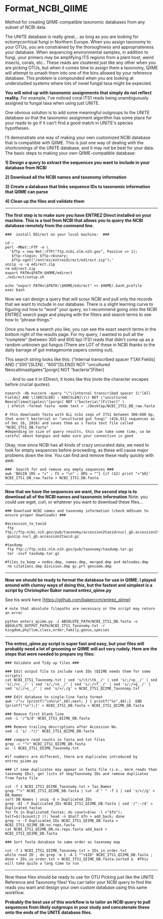 # Format_NCBI_QIIME
Method for creating QIIME-compatible taxonomic databases from any subset of NCBI data. 

The UNITE database is really great… as long as you are looking for ectomycorrhizal fungi in Northern Europe.
When you assign taxonomy to your OTUs, you are constrained by the thoroughness and appropriateness your database. When sequencing environmental samples, in addition to fungi, your primers may be amplifying ITS regions from a plant host, weird insects, corals, etc.. These reads are clustered just like any other when you are picking OTUs, but when it comes time to assign them a taxonomy, QIIME will attempt to smash them into one of the bins allowed by your reference database.  This problem is compounded when you are looking at understudied systems where lots of novel fungal taxa might be expected.

**You will wind up with taxonomic assignments that simply do not reflect reality.**
For example, I've noticed coral ITS1 reads being unambiguously assigned to fungal taxa when using just UNITE.

One obvious solution is to add some meaningful outgroups to the UNITE database so that the taxonomic assignment algorithm has some place for your reads to go if it can't find a good match in UNITE's species hypotheses.

I’ll demonstrate one way of making your own customized NCBI database that is compatible with QIIME.  This is just one way of dealing with the shortcomings of the UNITE database, and it may not be best for your data.
The basic steps to making your own QIIME-compatible database:

**1) Design a query to extract the sequences you want to include in your database from NCBI**

**2) Download all the NCBI names and taxonomy information**

**3) Create a database that links sequence IDs to taxonomic information that QIIME can parse**

**4) Clean up the files and validate them**

__________
**The first step is to make sure you have ENTREZ Direct installed on your machine.  This is a tool from NCBI that allows you to query the NCBI database remotely from the command line.**
```BASH{}
###  install EDirect on your local machine:  ###

cd ~
perl -MNet::FTP -e \
  '$ftp = new Net::FTP("ftp.ncbi.nlm.nih.gov", Passive => 1);
   $ftp->login; $ftp->binary;
   $ftp->get("/entrez/entrezdirect/edirect.zip");'
unzip -u -q edirect.zip
rm edirect.zip
export PATH=$PATH:$HOME/edirect
./edirect/setup.sh

echo "export PATH=\$PATH:\$HOME/edirect" >> $HOME/.bash_profile
exec bash
```


Now we can design a query that will scour NCBI and pull only the records that we want to include in our database.  There is a slight learning curve to figuring out how to “word” your query, so I recommend going onto the NCBI ENTREZ search page and playing with the filters and search terms to see how to “phrase things.” 

Once you have a search you like, you can see the exact search terms in the bottom right of the results page. For my query, I wanted to pull all the “complete” (between 300 and 600 bp) ITS1 reads that didn’t come up as a random unknown gut fungus (There are  LOT of these in NCBI thanks to the daily barrage of gut metagenome papers coming out).

This search string looks like this:
(“internal transcribed spacer 1″[All Fields] AND (“300″[SLEN] : “600”[SLEN])) NOT “uncultured Neocallimastigales”[porgn] NOT “bacteria”[Filter]

. . . And to use it in EDirect, it looks like this (note the character escapes before crucial quotes):

```BASH{}
esearch -db nuccore -query "\"\(internal transcribed spacer 1\"[All Fields] AND \(300[SLEN] : 600[SLEN]\)\) NOT \"uncultured Neocallimastigales\"[porgn] NOT \"bacteria\"[Filter]" \
 | efetch -format fasta -mode text > ./Desktop/NCBI_ITS1_DB_raw.fasta

# this downloads fasta with ALL ncbi seqs of ITS1 between 300:600 bp, that aren't bacterial or "uncultured gut fungi" (416,912 sequences as of Dec 16, 2016) and saves them as s fasta text file called "NCBI_ITS1_DB.fasta"
#depending on size of query results, this can take some time, so be careful about hangups and make sure your connection is good
```

Okay, now since NCBI has all kinds of crazy uncurated data, we need to look for empty sequences before proceeding, as these will cause major problems down the line.  You can find and remove these really quickly with awk:

```BASH{}
###  Search for and remove any empty sequences ###
awk 'BEGIN {RS = ">" ; FS = "\n" ; ORS = ""} {if ($2) print ">"$0}' NCBI_ITS1_DB_raw.fasta > NCBI_ITS1_DB.fasta
```
_____

**Now that we have the sequences we want, the second step is to download all of the NCBI names and taxonomic information**
Note: you could use wget, curl, or whatever you want to download these files...
```BASH{}
### Download NCBI names and taxonomy information (check md5sums to ensure proper downloads) ###

#accession_to_taxid
 ftp ftp://ftp.ncbi.nih.gov/pub/taxonomy/accession2taxid/nucl_gb.accession2taxid.gz
 gunzip nucl_gb.accession2taxid.gz

#taxdump
 ftp ftp://ftp.ncbi.nlm.nih.gov/pub/taxonomy/taxdump.tar.gz
 tar -zxvf taxdump.tar.gz

#files_to_keep = nodes.dmp, names.dmp, merged.dmp and delnodes.dmp
 rm citations.dmp division.dmp gc.prt gencode.dmp
 ```
 ______

**Now we should be ready to format the database for use in QIIME. I played around with clumsy ways of doing this, but the fastest and simplest is a script by Christopher Baker named entrez_qiime.py**

See his work here [https://github.com/bakerccm/entrez_qiime]

```BASH{}
# note that absolute filepaths are necessary or the script may return an error

python enterz_qiime.py -i ABSOLUTE_PATH/NCBI_ITS1_DB.fasta -o ABSOLUTE_OUTPUT_PATH/NCBI_ITS1_Taxonomy.txt -r kingdom,phyllum,class,order,family,genus,species
```

______

**The entrez_qiime.py script is super fast and easy, but your files will probably need a lot of grooming or QIIME will act very rudely.  Here are the steps that were needed to prepare my files:**

```BASH{}
### Validate and Tidy up files ###

### Edit output file to include rank IDs (QIIME needs them for some scripts)
cat NCBI_ITS1_Taxonomy.txt | sed 's/\t/\tk__/' | sed 's/;/>p__/' | sed 's/;/>c__/' | sed 's/;/>o__/' | sed 's/;/>f__/' | sed 's/;/>g__/' | sed 's/;/>s__/' | sed 's/>/;/g' > NCBI_ITS1_QIIME_Taxonomy.txt

### Edit database to single-line fasta format
awk '/^>/ {printf("\n%s\n",$0);next; } { printf("%s",$0);}  END {printf("\n");}' < NCBI_ITS1_DB.fasta > NCBI_ITS1_QIIME_DB.fasta

### Remove first blank line
sed -i '/^$/d' NCBI_ITS1_QIIME_DB.fasta

### Remove trailing descriptions after Accession No.
sed -i 's/ .*//' NCBI_ITS1_QIIME_DB.fasta

### compare read counts in fasta and txt files
grep -c "^>" NCBI_ITS1_QIIME_DB.fasta
wc -l NCBI_ITS1_QIIME_Taxonomy.txt

#if numbers are different, there are duplicates introduced by entrez_qiime.py

### if some duplicates may appear in fasta file (i.e., more reads than taxonomy IDs), get lists of Seq/Taxonomy IDs and remove duplicates from fasta file

cut -f 1 NCBI_ITS1_QIIME_Taxonomy.txt > Tax_Names
grep "^>" NCBI_ITS1_QIIME_DB.fasta | cut -d " " -f 1 | sed 's/>//g' > DB_Names
sort DB_Names | uniq -d > Duplicated_IDs
grep -A1 -f Duplicated_IDs NCBI_ITS1_QIIME_DB.fasta | sed '/^--/d' > Duplicated_fastas
for fn in Duplicated_fastas; do count=$(wc -l <"$fn"); half=$(($count/2 )); head -n $half $fn > add_back; done
grep -v -f Duplicated_IDs NCBI_ITS1_QIIME_DB.fasta > NCBI_ITS1_QIIME_DB.no.reps.fasta
cat NCBI_ITS1_QIIME_DB.no.reps.fasta add_back > NCBI_ITS1_QIIME_DB.fasta

### Sort fasta database to same order as taxonomy map

cut -f 1 NCBI_ITS1_QIIME_Taxonomy.txt > IDs_in_order.txt
while read ID ; do grep -m 1 -A 1 "^>$ID" NCBI_ITS1_QIIME_DB.fasta ; done < IDs_in_order.txt > NCBI_ITS1_QIIME_DB.fasta.sorted &  #This will take quite a long time to run
```

______

Now these files should be ready to use for OTU Picking just like the UNITE Reference and Taxonomy files!
You can tailor your NCBI query to find the reads you want and design your own custom database using this same workflow.

**Probably the best use of this workflow is to tailor an NCBI query to pull sequences from likely outgroups in your study and concatenate these onto the ends of the UNITE database files.**
